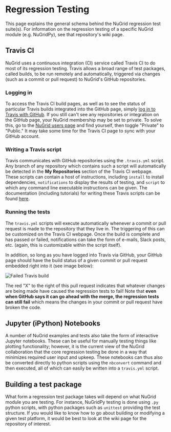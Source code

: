 # Regression Testing

This page explains the general schema behind the NuGrid regression test suite(s). For information on the
regression testing of a specific NuGrid module (e.g. NuGridPy), see that repository's wiki page. 

## Travis CI

NuGrid uses a continuous integration (CI) service called Travis CI to do most of its regression testing. 
Travis allows a broad range of test packages, called builds, to be run remotely and automatically, triggered via changes 
(such as a commit or pull request) to NuGrid's GitHub repositories. 

### Logging in

To access the Travis CI build pages, as well as to see the status of particular Travis builds integrated into
the GitHub page, simply [log in to Travis with GitHub](https://travis-ci.org/). If you still can't see any repositories
or integration on the GitHub page, your NuGrid membership may be set to private. To solve this, go to the [NuGrid users page](https://github.com/orgs/NuGrid/people) and find yourself, then toggle "Private" to "Public." It may take some time for the Travis CI page to sync with your GitHub account. 

### Writing a Travis script

Travis communicates with GitHub repositories using the `.travis.yml` script. Any branch of any repository which contains
such a script will automatically be detected in the **My Repositories** section of the Travis CI webpage. 
These scripts can contain a host of instructions, including `install` to install dependencies, `notifications`
to display the results of testing, and `script` to which any command line executable instructions can be given.
The documentation (including tutorials) for writing these Travis scripts can be found [here](https://docs.travis-ci.com/).

### Running the tests

The `travis.yml` scripts will execute automatically whenever a commit or pull request is made to the repository that they
live in. The triggering of this can be customized on the Travis CI webpage. Once the build is complete and has passed 
or failed, notifications can take the form of e-mails, Slack posts, etc. (again, this is customizable within 
the script itself). 

In addition, so long as you have logged into Travis via GitHub, your GitHub page should have the build status of a given
commit or pull request embedded right into it (see image below):

![Failed Travis build](http://i.imgur.com/diGJmIh.png)

The red "X" to the right of this pull request indicates that whatever changes are being made have caused the regression
tests to fail! Note that **even when GitHub says it can go ahead with the merge, the regression tests can still fail** 
which means the changes in your commit or pull request have broken the code. 

## Jupyter (iPython) Notebooks

A number of NuGrid examples and tests also take the form of interactive Jupyter notebooks. These can be useful
for manually testing things like plotting functionality; however, it is the current view of the NuGrid collaboration 
that the core regression testing be done in a way that minimizes required user input and upkeep. These notebooks can 
thus also be converted directly to python scripts using the `nbconvert` command and then executed, all of which can
easily be written into a `travis.yml` script.

## Building a test package

What form a regression test package takes will depend on what NuGrid module you are testing. For instance, 
NuGridPy testing is done using `.py` python scripts, with python packages such as `unittest` providing the
test structure. If you would like to know how to go about building or modifying a given test platform, it
would be best to look at the wiki page for the repository of interest.
